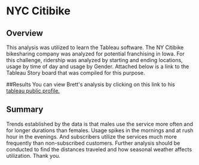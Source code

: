 # NYC Citibike

## Overview
This analysis was utilized to learn the Tableau software.  The NY Citibike bikesharing company was analyzed for potential franchising in Iowa.  For this challenge, ridership was analyzed by starting and ending locations, usage by time of day and usage by Gender.  Attached below is a link to the Tableau Story board that was compiled for this purpose.  

##Results
You can view Brett's analysis by clicking on this link to his [tableau public profile.](https://public.tableau.com/app/profile/brett.tescher/viz/CitibikeChallenge_16492105954960/Story1?publish=yes)

## Summary
Trends established by the data is that males use the service more often and for longer durations than females.  Usage spikes in the mornings and at rush hour in the evenings.  And subscribers utilize the services much more frequently than non-subscribed customers.  Further analysis should be conducted to find the distances traveled and how seasonal weather affects utilization.  Thank you.  
